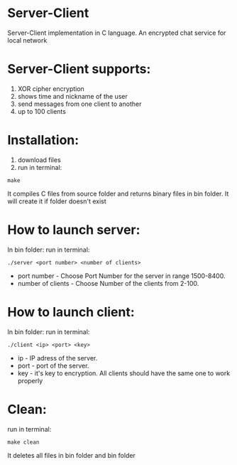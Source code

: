 # Server-Client
Server-Client implementation in C language. An encrypted chat service for local network

# Server-Client supports:

1) XOR cipher encryption
2) shows time and nickname of the user
3) send messages from one client to another
4) up to 100 clients

# Installation:

1) download files 
2) run in terminal: 
``` 
make
```
It compiles C files from source folder and returns binary files in bin folder. It will create it if folder doesn't exist 

# How to launch server:

In bin folder:
run in terminal:
```
./server <port number> <number of clients>
```
* port number - Choose Port Number for the server in range 1500-8400. 
* number of clients - Choose Number of the clients from 2-100.

# How to launch client:

In bin folder:
run in terminal:
```
./client <ip> <port> <key>
```
* ip - IP adress of the server.
* port -  port of the server. 
* key - it's key to encryption. All clients should have the same one to work properly

# Clean: 

run in terminal: 
```
make clean
```
It deletes all files in bin folder and bin folder


